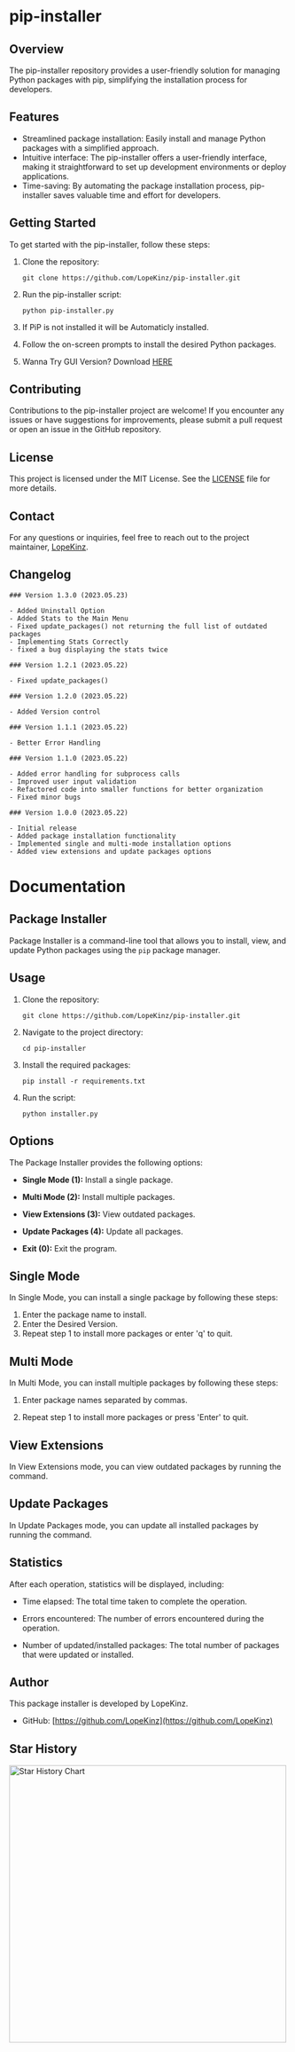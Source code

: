 # pip-installer

## Overview
The pip-installer repository provides a user-friendly solution for managing Python packages with pip, simplifying the installation process for developers.

## Features
- Streamlined package installation: Easily install and manage Python packages with a simplified approach.
- Intuitive interface: The pip-installer offers a user-friendly interface, making it straightforward to set up development environments or deploy applications.
- Time-saving: By automating the package installation process, pip-installer saves valuable time and effort for developers.

## Getting Started
To get started with the pip-installer, follow these steps:

1. Clone the repository:
   ```
   git clone https://github.com/LopeKinz/pip-installer.git
   ```

2. Run the pip-installer script:
   ```
   python pip-installer.py
   ```
3. If PiP is not installed it will be Automaticly installed.

4. Follow the on-screen prompts to install the desired Python packages.
5. Wanna Try GUI Version? Download [HERE](https://github.com/LopeKinz/pip-installer/tree/dev)

## Contributing
Contributions to the pip-installer project are welcome! If you encounter any issues or have suggestions for improvements, please submit a pull request or open an issue in the GitHub repository.

## License
This project is licensed under the MIT License. See the [LICENSE](LICENSE) file for more details.

## Contact
For any questions or inquiries, feel free to reach out to the project maintainer, [LopeKinz](https://github.com/LopeKinz).

## Changelog
```
### Version 1.3.0 (2023.05.23)

- Added Uninstall Option
- Added Stats to the Main Menu
- Fixed update_packages() not returning the full list of outdated packages
- Implementing Stats Correctly
- fixed a bug displaying the stats twice

### Version 1.2.1 (2023.05.22)

- Fixed update_packages() 

### Version 1.2.0 (2023.05.22)

- Added Version control

### Version 1.1.1 (2023.05.22)

- Better Error Handling

### Version 1.1.0 (2023.05.22)

- Added error handling for subprocess calls
- Improved user input validation
- Refactored code into smaller functions for better organization
- Fixed minor bugs

### Version 1.0.0 (2023.05.22)

- Initial release
- Added package installation functionality
- Implemented single and multi-mode installation options
- Added view extensions and update packages options
```
# Documentation

## Package Installer

Package Installer is a command-line tool that allows you to install, view, and update Python packages using the `pip` package manager.

## Usage

1. Clone the repository:
   ```
   git clone https://github.com/LopeKinz/pip-installer.git
   ```

2. Navigate to the project directory:
   ```
   cd pip-installer
   ```

3. Install the required packages:
   ```
   pip install -r requirements.txt
   ```

4. Run the script:
   ```
   python installer.py
   ```

## Options

The Package Installer provides the following options:

- **Single Mode (1):** Install a single package.

- **Multi Mode (2):** Install multiple packages.

- **View Extensions (3):** View outdated packages.

- **Update Packages (4):** Update all packages.

- **Exit (0):** Exit the program.

## Single Mode

In Single Mode, you can install a single package by following these steps:

1. Enter the package name to install.
2. Enter the Desired Version.
3. Repeat step 1 to install more packages or enter 'q' to quit.

## Multi Mode

In Multi Mode, you can install multiple packages by following these steps:

1. Enter package names separated by commas.

2. Repeat step 1 to install more packages or press 'Enter' to quit.

## View Extensions

In View Extensions mode, you can view outdated packages by running the command.

## Update Packages

In Update Packages mode, you can update all installed packages by running the command.

## Statistics

After each operation, statistics will be displayed, including:

- Time elapsed: The total time taken to complete the operation.

- Errors encountered: The number of errors encountered during the operation.

- Number of updated/installed packages: The total number of packages that were updated or installed.

## Author

This package installer is developed by LopeKinz.

- GitHub: [https://github.com/LopeKinz](https://github.com/LopeKinz)

## Star History <a name="star-history"></a>

<a href="https://github.com/lopekinz/pip-installer/stargazers">
        <img width="500" alt="Star History Chart" src="https://api.star-history.com/svg?repos=lopekinz/pip-installer&type=Date">
      </a> 
